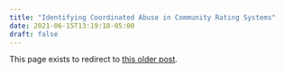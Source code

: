 ```yaml
---
title: "Identifying Coordinated Abuse in Community Rating Systems"
date: 2021-06-15T13:19:18-05:00
draft: false
---
```


This page exists to redirect to [this older post](/oldposts/20211506-birdwatch.html).
